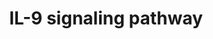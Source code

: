 ---
annotations:
- type: Pathway Ontology
  value: interleukin-9 signaling pathway
authors:
- MaintBot
- Mkutmon
- Eweitz
description: ''
last-edited: 2021-05-16
organisms:
- Canis familiaris
redirect_from:
- /index.php/Pathway:WP1092
- /instance/WP1092
schema-jsonld:
- '@context': https://schema.org/
  '@id': https://wikipathways.github.io/pathways/WP1092.html
  '@type': Dataset
  creator:
    '@type': Organization
    name: WikiPathways
  description: ''
  keywords:
  - PIK3R1
  - IRS1
  - MAP2K1
  - SOCS3
  - AKT1
  - IRS2
  - STAT1
  - STAT5A
  - VCP
  - MAPK1
  - GRB2
  - TYK2
  - SHC1
  - JAK1
  - JAK3
  - MAP2K2
  - IL2RG
  - IL9
  - STAT5B
  - PTPN11
  - IL9R
  - KAT5
  - STAT3
  - MAPK3
  license: CC0
  name: IL-9 signaling pathway
seo: CreativeWork
title: IL-9 signaling pathway
wpid: WP1092
---